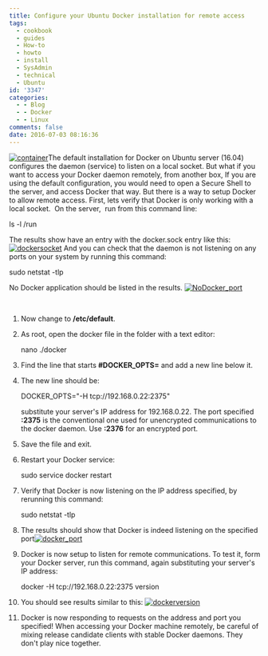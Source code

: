 ```yaml
---
title: Configure your Ubuntu Docker installation for remote access
tags:
  - cookbook
  - guides
  - How-to
  - howto
  - install
  - SysAdmin
  - technical
  - Ubuntu
id: '3347'
categories:
  - - Blog
  - - Docker
  - - Linux
comments: false
date: 2016-07-03 08:16:36
---
```


[![container](http://edpflager.com/wp-content/uploads/2016/07/container-300x185.jpg)](http://edpflager.com/?attachment_id=3359#main)The default installation for Docker on Ubuntu server (16.04) configures the daemon (service) to listen on a local socket. But what if you want to access your Docker daemon remotely, from another box, If you are using the default configuration, you would need to open a Secure Shell to the server, and access Docker that way. But there is a way to setup Docker to allow remote access. First, lets verify that Docker is only working with a local socket.  On the server,  run from this command line:

ls -l /run

The results show have an entry with the docker.sock entry like this: [![dockersocket](http://edpflager.com/wp-content/uploads/2016/07/dockersocket-1024x178.png)](http://edpflager.com/?attachment_id=3348#main) And you can check that the daemon is not listening on any ports on your system by running this command:

sudo netstat -tlp

No Docker application should be listed in the results. [![NoDocker_port](http://edpflager.com/wp-content/uploads/2016/07/NoDocker_port-1024x107.png)](http://edpflager.com/?attachment_id=3355#main)
<!-- more -->
 

1.  Now change to **/etc/default**.
2.  As root, open the docker file in the folder with a text editor:
    
    nano ./docker
    
3.  Find the line that starts **#DOCKER\_OPTS=** and add a new line below it.
4.  The new line should be:
    
     DOCKER\_OPTS="-H tcp://192.168.0.22:2375"
    
    substitute your server's IP address for 192.168.0.22. The port specified **:2375** is the conventional one used for unencrypted communications to the docker daemon. Use **:2376** for an encrypted port.
5.  Save the file and exit.
6.  Restart your Docker service:
    
     sudo service docker restart
    
7.  Verify that Docker is now listening on the IP address specified, by rerunning this command:
    
     sudo netstat -tlp
    
8.  The results should show that Docker is indeed listening on the specified port[![docker_port](http://edpflager.com/wp-content/uploads/2016/07/docker_port-1024x130.png)](http://edpflager.com/?attachment_id=3351#main)
9.  Docker is now setup to listen for remote communications. To test it, form your Docker server, run this command, again substituting your server's IP address:
    
    docker -H tcp://192.168.0.22:2375 version
    
10.  You should see results similar to this: [![dockerversion](http://edpflager.com/wp-content/uploads/2016/07/dockerversion-300x185.png)](http://edpflager.com/?attachment_id=3367#main)
11.  Docker is now responding to requests on the address and port you specified! When accessing your Docker machine remotely, be careful of mixing release candidate clients with stable Docker daemons. They don't play nice together.